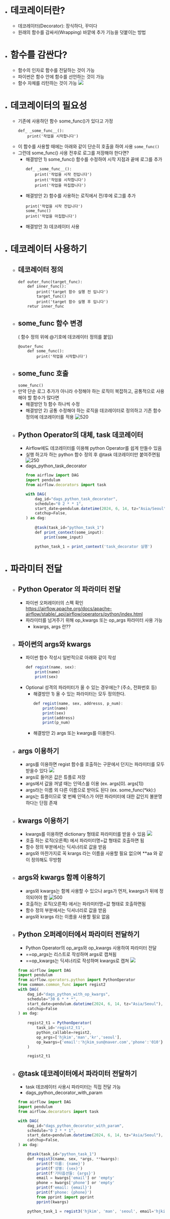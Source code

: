 - # 데코레이터란?
	- 데코레이터(Decorator): 장식하다, 꾸미다
	- 원래의 함수를 감싸서(Wrapping) 바깥에 추가 기능을 덧붙이는 방법
- # 함수를 감싼다?
	- 함수의 인자로 함수를 전달하는 것이 가능
	- 파이썬은 함수 안에 함수를 선언하는 것이 가능
	- 함수 자체를 리턴하는 것이 가능
		![](https://i.imgur.com/7Jiur1s.png)
- # 데코레이터의 필요성
	- 기존에 사용하던 함수 some_func()가 있다고 가정
		```
		def_ _some_func__():
			print('작업을 시작합니다')
		```
	- 이 함수를 사용할 때에는 아래와 같이 단순히 호출을 하여 사용
		`some_func()`
	- 그런데 some_func() 사용 전후로 로그를 저장해야 한다면?
		- 해결방안 1) some_func() 함수를 수정하여 시작 지점과 끝에 로그를 추가
			```
			def_ _some_func__():
				print('작업을 시작 전입니다')
				print('작업을 시작합니다')
				print('작업을 마칩합니다')
			```
		- 해결방안 2) 함수를 사용하는 로직에서 전/후에 로그를 추가
			```
			print('작업을 시작 전입니다')
			some_func()
			print('작업을 마칩합니다')
			```
		- 해결방안 3) 데코레이터 사용
- # 데코레이터 사용하기
	- ## 데코레이터 정의
		```
		def outer_func(target_func):
			def inner_func():
				print('target 함수 실행 전 입니다')
				target_func()
				print('target 함수 실행 후 입니다')
			retur inner_func
		```
	- ## some_func 함수 변경
		( 함수 정의 위에 @기호에 데코레이터 정의를 붙임)
		```
		@outer_func
			def some_func():
				print('작업을 시작합니다')
		```
	- ## some_func 호출
		`some_func()`
	- 만약 단순 로그 추가가 아니라 수정해야 하는 로직이 복잡하고, 공통적으로 사용해야 할 함수가 많다면
		- 해결방안 1) 함수 하나씩 수정
		- 해결방안 2) 공통 수정해야 하는 로직을 데코레이터로 정의하고 기존 함수 정의에 데코레이터를 적용
			![520](https://i.imgur.com/PckcG9m.png)
	- ## Python Operator의 대체, task 데코레이터
		- Airflow에도 데코레이터를 이용해 python Operator를 쉽게 만들수 있음
		- 실행 하고자 하는 python 함수 정의 후 @task 데코레이터만 붙여주면됨
			![250](https://i.imgur.com/jsQgO4F.png)
		- dags_python_task_decorator
		    ```jsx
		    from airflow import DAG
		    import pendulum
		    from airflow.decorators import task
		    
		    with DAG(
		        dag_id="dags_python_task_decorator",
		        schedule="0 2 * * 1",
		        start_date=pendulum.datetime(2024, 6, 14, tz="Asia/Seoul"),
		        catchup=False,
		    ) as dag:
		        
		        @task(task_id="python_task_1")
		        def print_context(some_input):
		            print(some_input)
		    
		        python_task_1 = print_context('task_decorator 실행')
		    ```
- # 파라미터 전달
    - ## Python Operator 의 파라미터 전달
	    - 파이썬 오퍼레이터의 스펙 확인
	        https://airflow.apache.org/docs/apache-airflow/stable/_api/airflow/operators/python/index.html
	    - 파라미터를 넘겨주기 위해 op_kwargs 또는 op_args 파라미터 사용 가능
	        - kwargs, args 란??
    - ## 파이썬의 args와 kwargs
	    - 파이썬 함수 작성시 일반적으로 아래와 같이 작성
	        ```jsx
	        def regist(name, sex):
	        	print(name)
	        	print(sex)
	        ```
	    - Optional 성격의 파라미터가 올 수 있는 경우에는? (주소, 전화번호 등)
	        - 해결방안 1) 올 수 있는 파라미터는 모두 정의한다.
	            ```jsx
	            def regist(name, sex, addresss, p_num):
	            	print(name)
	            	print(sex)
	            	print(address)
	            	print(p_num)
	            ```
	        - 해결방안 2) args 또는 kwargs를 이용한다.
    - ## args 이용하기
	    - args를 이용하면 regist 함수를 호출하는 구문에서 던지는 파라미터를 모두 받을수 있다
		    ![](https://i.imgur.com/05zjl46.png)
	    - args로 들어온 값은 튜플로 저장
	    - args에서 값을 꺼낼 때는 인덱스를 이용 (ex. args[0]. args[1])
	    - args라는 이름 외 다른 이름으로 받아도 된다 (ex. some_func(*kk):)
	    - args는 튜플이므로 몇 번째 인덱스가 어떤 파라미터에 대한 값인지 불분명하다는 단점 존재
	- ## kwargs 이용하기
		- kwargs를 이용하면 dictionary 형태로 파라미터를 받을 수 있음
		    ![](https://i.imgur.com/7WKnhhD.png)
		- 호출 하는 로직(오른쪽) 에서 파라미터명=값 형태로 호출하면 됨
		- 함수 정의 부분에서는 딕셔너리로 값을 받음
		- args와 마찬가지로 꼭 krargs 라는 이름을 사용할 필요 없으며 **aa 와 같이 정의해도 무방함
	- ## args와 kwargs 함께 이용하기
		- args와 kwargs는 함께 사용할 수 있으나 args가 먼저, kwargs가 뒤에 정의되어야 함
		   ![500](https://i.imgur.com/wgv13kZ.png)
		- 호출하는 로직(오른쪽) 에서는 파라미터명=값 형태로 호출하면됨
		- 함수 정의 부분에서는 딕셔너리로 값을 받음
		- args와 krargs 라는 이름을 사용할 필요 없음
	- ## Python 오퍼레이터에서 파라미터 전달하기
		- Python Operator의 op_args와 op_kwargs 사용하여 파라미터 전달
		- ==op_args는 리스트로 작성하며 args로 캡쳐됨
		- ==op_kwargs는 딕셔너리로 작성하며 kwargs로 캡쳐
		    ![](https://i.imgur.com/df0q8dq.png)
		```jsx
		from airflow import DAG
		import pendulum
		from airflow.operators.python import PythonOperator
		from common.common_func import regist2
		with DAG(
		    dag_id="dags_python_with_op_kwargs",
		    schedule="30 6 * * *",
		    start_date=pendulum.datetime(2024, 6, 14, tz="Asia/Seoul"),
		    catchup=False
		) as dag:
		    
		    regist2_t1 = PythonOperator(
		        task_id='regist2_t1',
		        python_callable=regist2,
		        op_args=['hjkim','man','kr','seoul'],
		        op_kwargs={'email':'hjkim_sun@naver.com','phone':'010'}
		    )
		
		    regist2_t1
		```
	- ## @task 데코레이터에서 파라미터 전달하기
		- task 데코레이터 사용시 파라미터는 직접 전달 가능
		- dags_python_decorator_with_param
	    ```jsx
	    from airflow import DAG
	    import pendulum
	    from airflow.decorators import task
	    
	    with DAG(
	        dag_id="dags_python_decorator_with_param",
	        schedule="0 2 * * 1",
	        start_date=pendulum.datetime(2024, 6, 14, tz="Asia/Seoul"),
	        catchup=False,
	    ) as dag:
	    
	        @task(task_id="python_task_1")
	        def regist3(name, sex, *args, **kwargs):
	            print(f'이름: {name}')
	            print(f'성별: {sex}')
	            print(f'기타옵션들: {args}')
	            email = kwargs['email'] or 'empty'
	            phone = kwargs['phone'] or 'empty'
	            print(f'email: {email}')
	            print(f'phone: {phone}')
	            from pprint import pprint
	            pprint(kwargs)
	    
	        python_task_1 = regist3('hjkim', 'man', 'seoul', email='hjkim_sun@naver.com', phone='010')
	    ```

